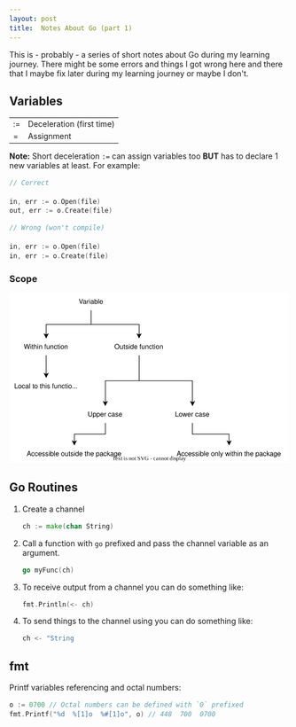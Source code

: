 ```yaml
---
layout: post
title:  Notes About Go (part 1)
---
```



This is - probably - a series of short notes about Go during my learning journey. There might be some errors and things I got wrong here and there that I maybe fix later during my learning journey or maybe I don't.


## Variables

|    |                          |
|----|--------------------------|
| := | Deceleration (first time) |
| =  | Assignment               |


**Note:** Short deceleration `:=` can assign variables too **BUT** has to declare 1 new variables at least. For example:

```go
// Correct

in, err := o.Open(file)
out, err := o.Create(file)
```


```go
// Wrong (won't compile)

in, err := o.Open(file)
in, err := o.Create(file)
```

### Scope
![Go Variables Scope Diagram](/assets/go_variables_scope.svg)

## Go Routines

1. Create a channel

    ```go
    ch := make(chan String)
    ```

2. Call a function with `go` prefixed and pass the channel variable as an argument.
    ```go
    go myFunc(ch)
    ```


3. To receive output from a channel you can do something like:

    ```go
    fmt.Println(<- ch)
    ```

4. To send things to the channel using you can do something like:

    ```go
    ch <- "String
    ```

## fmt

Printf variables referencing and octal numbers:

```go
o := 0700 // Octal numbers can be defined with `0` prefixed 
fmt.Printf("%d  %[1]o  %#[1]o", o) // 448  700  0700
```